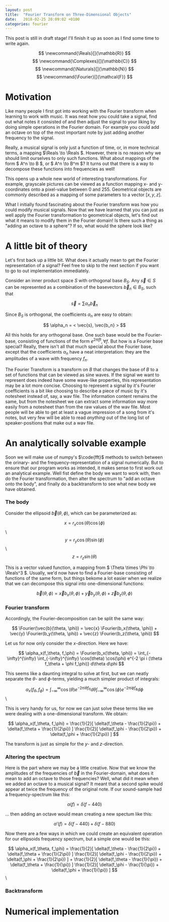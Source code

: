 ```yaml
---
layout: post
title:  "Fourier Transform on Three-Dimensional Objects"
date:   2018-02-25 20:09:02 +0100
categories: fourier
---
```


This post is still in draft stage! I'll finish it up as soon as I find some time to write again.

$$ \newcommand{\Reals}[]{\mathbb{R}} $$
$$ \newcommand{\Complexes}[]{\mathbb{C}} $$
$$ \newcommand{\Naturals}[]{\mathbb{N}} $$
$$ \newcommand{\Fourier}[]{\mathcal{F}} $$
$$ \newcommand{\code}[1]{\verb ! #1 !} $$
$$ \newcommand{\times}{\cdot} $$

# Motivation

Like many people I first got into working with the Fourier transform when learning to work with music. It was neat how you could take a signal, find out what notes it consisted of and then adjust the signal to your liking by doing simple operations in the Fourier domain. For example you could add an octave on top of the most important note by just adding another frequency to the signal.

Really, a musical signal is only just a function of time, or, in more technical terms, a mapping $\Reals \to \Reals $. However, there is no reason why we should limit ourselves to only such functions. What about mappings of the form $ A^n \to B $, or $ A^n \to B^m $? It turns out that there is a way to decompose these functions into frequencies as well!

This opens up a whole new world of interesting transformations. For example, grayscale pictures can be viewed as a function mapping x- and y-coordinates onto a pixel-value between 0 and 255. Geometrical objects are commonly described as a mapping of some parameters to a vector $[x, y, z]$. 

What I initially found fascinating about the Fourier transform was how you could modify musical signals. Now that we have learned that you can just as well apply the Fourier transformation to geometrical objects, let's find out what it means to modify them in the Fourier domain! Is there such a thing as "adding an octave to a sphere"? If so, what would the sphere look like?


# A little bit of theory

Let's first back up a little bit. What does it actually mean to get the Fourier representation of a signal? Feel free to skip to the next section if you want to go to out implementation immediately.

Consider an inner product space $S$ with orthogonal base $B_S$. Any $\vec{s} \in S$ can be represented as a combination of the basevectors $\vec{b}_n \in B_S$, such that

$$\vec{s} = \sum \alpha_n \vec{b}_n $$

Since $B_S$ is orthogonal, the coefficients $\alpha_n$ are easy to obtain:

$$ \alpha_n = < \vec{s}, \vec{b_n} > $$

All this holds for any orthogonal base. One such base would be the Fourier-base, consisting of functions of the form $e^{2 \pi i f t}, \forall f$. But how is a Fourier base special? Really, there isn't all that much special about the Fourier base, except that the coefficients $\alpha_n$ have a neat interpretation: they are the amplitudes of a wave with frequency $f_n$.

The Fourier Transform is a transform on $B$ that changes the base of $B$ to a set of functions that can be viewed as sine waves. If the signal we want to represent does indeed have some wave-like properties, this representation may be a lot more concise. Choosing to represent a signal by it's Fourier coefficients is a bit like choosing to describe a piece of music by it's notesheet instead of, say, a wav file. The information content remains the same, but from the notesheet we can extract some information way more easily from a notesheet than from the raw values of the wav file. Most people will be able to get at least a vague impression of a song from it's notes, but very few will be able to read *anything* out of the long list of speaker-positions that make out a wav file.


# An analytically solvable example

Soon we will make use of numpy's $\code{fft}$ methods to switch between the orinary- and the frequency-representation of a signal numerically. But to ensure that our program works as intended, it makes sense to first work out an analytical example. Well fist define the body we want to work with, then do the Fourier transformation, then alter the spectrum to "add an octave onto the body", and finally do a backtransform to see what new body we have obtained. 

### The body

Consider the ellipsoid $\vec{b}(\theta, \phi)$, which can be parameterized as:

$$ x = r_x \cos(\theta) \cos(\phi) $$ \\
$$ y = r_y \cos(\theta) \sin(\phi) $$ \\
$$ z = r_z \sin(\theta)  $$ 

This is a vector valued function, a mapping from $ \Theta \times \Phi \to \Reals^3 $. Usually, we'd now have to find a Fourier-base consisting of functions of the same form, but things bekome a lot easier when we realize that we can decompose this signal into one-dimensional functions: 

$$\vec{b}(\theta, \phi) = \vec{x} b_x(\theta, \phi) + \vec{y} b_y(\theta, \phi) + \vec{z} b_z(\theta, \phi) $$

### Fourier transform

Accordingly, the Fourier-decomposition can be split the same way:

$$ \Fourier(\vec{b}(\theta, \phi)) = \vec{x} \Fourier(b_x(\theta, \phi)) + \vec{y} \Fourier(b_y(\theta, \phi)) + \vec{z} \Fourier(b_z(\theta, \phi)) $$

Let us for now only consider the $x$-direction. Here we have: 

$$ \alpha_x(f_\theta, f_\phi) = \Fourier(b_x(\theta, \phi)) = \int_{-\infty}^{\infty} \int_{-\infty}^{\infty} \cos(\theta) \cos(\phi) e^{-2 \pi i (\theta f_\theta + \phi f_\phi)} d\theta d\phi $$

This seems like a daunting integral to solve at first, but we can neatly separate the $\theta$- and $\phi$-terms, yielding a much simpler product of integrals: 

$$  \alpha_x(f_\theta, f_\phi) = \int_{-\infty}^{\infty} \cos(\theta) e^{-2 \pi i \theta f_\theta} d\theta   \int_{-\infty}^{\infty} \cos(\phi) e^{-2 \pi i \phi f_\phi} d\phi  $$ \\

This is very handy for us, for now we can just solve these terms like we were dealing with a one-dimensional transform. We obtain:

 $$ \alpha_x(f_\theta, f_\phi) = \frac{1}{2}[ \delta(f_\theta - \frac{1}{2\pi}) + \delta(f_\theta + \frac{1}{2\pi}) ] \frac{1}{2}[ \delta(f_\phi - \frac{1}{2\pi}) + \delta(f_\phi + \frac{1}{2\pi}) ]  $$

 The transform is just as simple for the $y$- and $z$-direction. 


### Altering the spectrum 

Here is the part where we may be a little creative. Now that we know the amplitudes of the frequencies of $\vec{b}$ in the Fourier-domain, what does it mean to add an octave to those frequencies? Well, what did it mean when we added an octave to a musical signal? It meant that a second spike would appear at twice the frequency of the original note. If our sound-sample had a frequency-spectrum like this: 

$$ \alpha(f) = \delta(f - 440) $$

... then adding an octave would mean creating a new spectum like this: 

$$ \alpha'(f) = \delta(f - 440)  + \delta(f - 880) $$

Now there are a few ways in which we could create an equivalent operation for our ellipsoids frequency spectrum, but a simple one would be this: 

$$ \alpha_x(f_\theta, f_\phi) = \frac{1}{2}[ \delta(f_\theta - \frac{1}{2\pi}) + \delta(f_\theta + \frac{1}{2\pi}) ] \frac{1}{2}[ \delta(f_\phi - \frac{1}{2\pi}) + \delta(f_\phi + \frac{1}{2\pi}) ] +  \frac{1}{2}[ \delta(f_\theta - \frac{1}{\pi}) + \delta(f_\theta + \frac{1}{\pi}) ] \frac{1}{2}[ \delta(f_\phi - \frac{1}{\pi}) + \delta(f_\phi + \frac{1}{\pi}) ] $$ \\





### Backtransform 

# Numerical implementation

